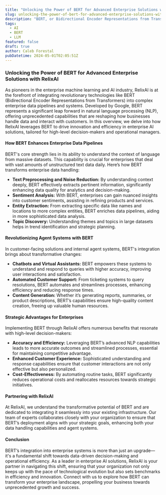 ```yaml
---
title: "Unlocking the Power of BERT for Advanced Enterprise Solutions with RelixAI"
slug: unlocking-the-power-of-bert-for-advanced-enterprise-solutions-with-relixai
description: "BERT, or Bidirectional Encoder Representations from Transformers, is a natural language processing model developed by Google. It's a pre-trained model that's been trained on a large corpus of text, allowing it to understand the context and meaning of words in a sentence. BERT revolutionized the field by introducing bidirectional context, capturing relationships between words more effectively than previous models. This has led to significant improvements in various NLP tasks like question answering, sentiment analysis, and language translation."
tags:
  - AI
  - BERT
  - LLM
featured: false
draft: true
author: Caleb Forestal
pubDatetime: 2024-05-01T02:05:51Z
---
```


### Unlocking the Power of BERT for Advanced Enterprise Solutions with RelixAI

As pioneers in the enterprise machine learning and AI industry, RelixAI is at the forefront of integrating revolutionary technologies like BERT (Bidirectional Encoder Representations from Transformers) into complex enterprise data pipelines and systems. Developed by Google, BERT represents a significant leap forward in natural language processing (NLP), offering unprecedented capabilities that are reshaping how businesses handle data and interact with customers. In this overview, we delve into how RelixAI leverages BERT to drive innovation and efficiency in enterprise AI solutions, tailored for high-level decision-makers and operational managers.

#### How BERT Enhances Enterprise Data Pipelines

BERT's core strength lies in its ability to understand the context of language from massive datasets. This capability is crucial for enterprises that deal with vast amounts of unstructured text data daily. Here’s how BERT transforms enterprise data handling:

- **Text Preprocessing and Noise Reduction:** By understanding context deeply, BERT effectively extracts pertinent information, significantly enhancing data quality for analytics and decision-making.
- **Sentiment Analysis:** With BERT, enterprises can gain nuanced insights into customer sentiments, assisting in refining products and services.
- **Entity Extraction:** From extracting specific data like names and locations to more complex entities, BERT enriches data pipelines, aiding in more sophisticated data analysis.
- **Topic Discovery:** Understanding themes and topics in large datasets helps in trend identification and strategic planning.

#### Revolutionizing Agent Systems with BERT

In customer-facing solutions and internal agent systems, BERT's integration brings about transformative changes:

- **Chatbots and Virtual Assistants:** BERT empowers these systems to understand and respond to queries with higher accuracy, improving user interactions and satisfaction.
- **Automated Customer Support:** From ticketing systems to query resolutions, BERT automates and streamlines processes, enhancing efficiency and reducing response times.
- **Content Generation:** Whether it’s generating reports, summaries, or product descriptions, BERT’s capabilities ensure high-quality content creation, freeing up valuable human resources.

#### Strategic Advantages for Enterprises

Implementing BERT through RelixAI offers numerous benefits that resonate with high-level decision-makers:

- **Accuracy and Efficiency:** Leveraging BERT’s advanced NLP capabilities leads to more accurate outcomes and streamlined processes, essential for maintaining competitive advantage.
- **Enhanced Customer Experience:** Sophisticated understanding and response capabilities ensure that customer interactions are not only effective but also personalized.
- **Cost-Effectiveness:** By automating routine tasks, BERT significantly reduces operational costs and reallocates resources towards strategic initiatives.

#### Partnering with RelixAI

At RelixAI, we understand the transformative potential of BERT and are dedicated to integrating it seamlessly into your existing infrastructure. Our team of experts collaborates closely with your organization to ensure that BERT’s deployment aligns with your strategic goals, enhancing both your data handling capabilities and agent systems.

#### Conclusion

BERT’s integration into enterprise systems is more than just an upgrade—it's a fundamental shift towards data-driven decision-making and operational efficiency. As a leader in enterprise AI solutions, RelixAI is your partner in navigating this shift, ensuring that your organization not only keeps up with the pace of technological evolution but also sets benchmarks in efficiency and innovation. Connect with us to explore how BERT can transform your enterprise landscape, propelling your business towards unprecedented growth and success.